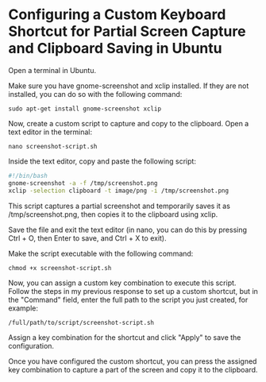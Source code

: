 # Configuring a Custom Keyboard Shortcut for Partial Screen Capture and Clipboard Saving in Ubuntu
Open a terminal in Ubuntu.

Make sure you have gnome-screenshot and xclip installed. If they are not installed, you can do so with the following command:

```shell
sudo apt-get install gnome-screenshot xclip
```

Now, create a custom script to capture and copy to the clipboard. Open a text editor in the terminal:

```shell
nano screenshot-script.sh
```

Inside the text editor, copy and paste the following script:

```bash
#!/bin/bash
gnome-screenshot -a -f /tmp/screenshot.png
xclip -selection clipboard -t image/png -i /tmp/screenshot.png
```

This script captures a partial screenshot and temporarily saves it as /tmp/screenshot.png, then copies it to the clipboard using xclip.

Save the file and exit the text editor (in nano, you can do this by pressing Ctrl + O, then Enter to save, and Ctrl + X to exit).

Make the script executable with the following command:

```shell
chmod +x screenshot-script.sh
```

Now, you can assign a custom key combination to execute this script. Follow the steps in my previous response to set up a custom shortcut, but in the "Command" field, enter the full path to the script you just created, for example:

```shell
/full/path/to/script/screenshot-script.sh
```

Assign a key combination for the shortcut and click "Apply" to save the configuration.

Once you have configured the custom shortcut, you can press the assigned key combination to capture a part of the screen and copy it to the clipboard.
